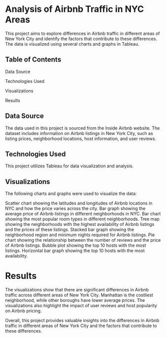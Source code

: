 # Analysis of Airbnb Traffic in NYC Areas

This project aims to explore differences in Airbnb traffic in different areas of New York City and identify the factors that contribute to these differences. The data is visualized using several charts and graphs in Tableau.

## Table of Contents
Data Source

Technologies Used

Visualizations

Results

## Data Source
The data used in this project is sourced from the Inside Airbnb website. The dataset includes information on Airbnb listings in New York City, such as listing prices, neighborhood locations, host information, and user reviews.

## Technologies Used
This project utilizes Tableau for data visualization and analysis.

## Visualizations
The following charts and graphs were used to visualize the data:

Scatter chart showing the latitudes and longitudes of Airbnb locations in NYC and how the price varies across the city.
Bar graph showing the average price of Airbnb listings in different neighborhoods in NYC.
Bar chart showing the most popular room types in different neighborhoods.
Tree map showing the neighborhoods with the highest availability of Airbnb listings and the prices of these listings.
Stacked bar graph showing the neighborhood region and minimum nights required for Airbnb listings.
Pie chart showing the relationship between the number of reviews and the price of Airbnb listings.
Bubble plot showing the top 10 hosts with the most listings.
Horizontal bar graph showing the top 10 hosts with the most availability.

# Results
The visualizations show that there are significant differences in Airbnb traffic across different areas of New York City. Manhattan is the costliest neighborhood, while other boroughs have lower average prices. The visualizations also highlight the impact of user reviews and host popularity on Airbnb pricing.

Overall, this project provides valuable insights into the differences in Airbnb traffic in different areas of New York City and the factors that contribute to these differences.
